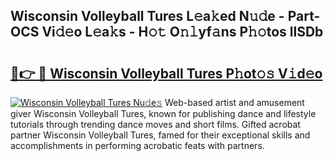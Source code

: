 ## Wisconsin Volleyball Tures L𝚎a𝚔ed N𝚞𝚍e - Part-OCS Vi𝚍𝚎o L𝚎a𝚔s - H𝚘𝚝 O𝚗𝚕yf𝚊ns P𝚑𝚘tos llSDb

# <h2><a href="http://kfbdkq.oniu.top/?m=Wisconsin+Volleyball+Tures">🔗👉 🔴 Wisconsin Volleyball Tures P𝚑ot𝚘𝚜 V𝚒d𝚎o</a></h2>

[![Wisconsin Volleyball Tures Nu𝚍e𝚜](https://i.imgur.com/0qMVB7G.gif)](http://kfbdkq.oniu.top/?m=Wisconsin+Volleyball+Tures)
Web-based artist and amusement giver Wisconsin Volleyball Tures, known for publishing dance and lifestyle tutorials through trending dance moves and short films. Gifted acrobat partner Wisconsin Volleyball Tures, famed for their exceptional skills and accomplishments in performing acrobatic feats with partners.  
